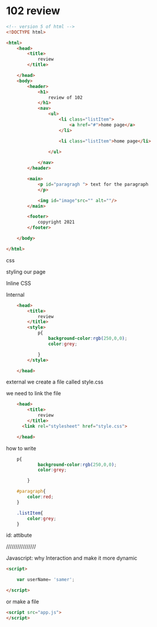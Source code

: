 # 102 review

```html
<!-- version 5 of html -->
<!DOCTYPE html>

<html>
    <head>
        <title>
            review
        </title>

    </head>
    <body>
        <header>
            <h1>
                review of 102
            </h1>
            <nav>
                <ul>
                    <li class="listItem">
                        <a href="#">home page</a>
                    </li>

                    <li class="listItem">home page</li>
                    
                </ul>

            </nav>
        </header>

        <main>
            <p id="paragragh "> text for the paragraph
            </p>

            <img id="image"src="" alt=""/>
        </main>

        <footer>
            copyright 2021
        </footer>

    </body>

</html>

```



css

styling our page

Inline CSS

<p style="color:red;">


Internal
```html
    <head>
        <title>
            review
        </title>
        <style>
            p{
                background-color:rgb(250,0,0);
                color:grey;

            }
        </style>

    </head>
```


external 
we create a file called style.css

we need to link the file
```html
    <head>
        <title>
            review
        </title>
      <link rel="stylesheet" href="style.css">

    </head>
```

how to write
```css
    p{
            background-color:rgb(250,0,0);
            color:grey;

        }

    #paragraph{
        color:red;
    }    

    .listItem{
        color:grey;
    }
```

id: attibute 

////////////////

Javascript:
why 
Interaction and make it more dynamic

```html
<script>

    var userName= 'samer';

</script>
```


or make a file

```html
<script src="app.js">
</script>

 
```